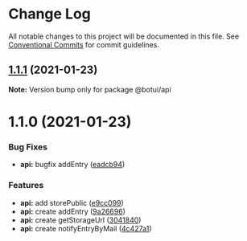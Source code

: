 # Change Log

All notable changes to this project will be documented in this file.
See [Conventional Commits](https://conventionalcommits.org) for commit guidelines.

## [1.1.1](https://github.com/aiji42/botui-child-next/compare/@botui/api@1.1.0...@botui/api@1.1.1) (2021-01-23)

**Note:** Version bump only for package @botui/api





# 1.1.0 (2021-01-23)


### Bug Fixes

* **api:** bugfix addEntry ([eadcb94](https://github.com/aiji42/botui-child-next/commit/eadcb948b6d9e10e160d28b13789953becf1463f))


### Features

* **api:** add storePublic ([e9cc099](https://github.com/aiji42/botui-child-next/commit/e9cc0993918fa1710699e22244745f58fab206e7))
* **api:** create addEntry ([9a26696](https://github.com/aiji42/botui-child-next/commit/9a266967cff08413dcbddbe8ecc1705b348816bd))
* **api:** create getStorageUrl ([3041840](https://github.com/aiji42/botui-child-next/commit/3041840ca38e629933e993fa5560ffa3d7282428))
* **api:** create notifyEntryByMail ([4c427a1](https://github.com/aiji42/botui-child-next/commit/4c427a1f9a78d3a7339542bc464271ba37d09019))
